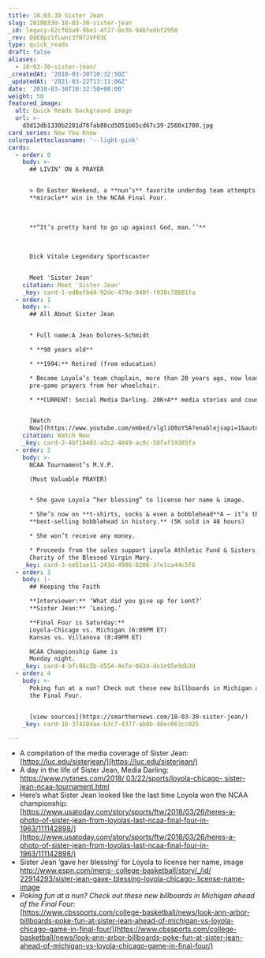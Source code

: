 ```yaml
---
title: 18.03.30 Sister Jean
slug: 20180330-18-03-30-sister-jean
_id: legacy-62cf65a9-9be1-4f27-8e36-946fe0bf2950
_rev: O8E8pz1fLwnc3fN7JVF03C
type: quick_reads
draft: false
aliases:
  - 18-03-30-sister-jean/
_createdAt: '2018-03-30T10:32:50Z'
_updatedAt: '2021-03-22T13:11:06Z'
date: '2018-03-30T10:32:50+00:00'
weight: 50
featured_image:
  alt: Quick Reads background image
  url: >-
    d3d13db1330b2281d76fab80cd5051b65cd67c39-2560x1700.jpg
card_series: Now You Know
colorpaletteclassname: '--light-pink'
cards:
  - order: 0
    body: >-
      ## LIVIN’ ON A PRAYER


      > On Easter Weekend, a **nun’s** favorite underdog team attempts a
      **miracle** win in the NCAA Final Four.  
        
        
        
      **“It’s pretty hard to go up against God, man.’’**  
        
        
        
      Dick Vitale Legendary Sportscaster


      Meet 'Sister Jean'
    citation: Meet 'Sister Jean'
    _key: card-1-ed8efbd4-92dc-479e-940f-f038c78601fa
  - order: 1
    body: >-
      ## All About Sister Jean


      * Full name:A Jean Dolores-Schmidt

      * **98 years old**

      * **1994:** Retired (from education)

      * Became Loyola’s team chaplain, more than 20 years ago, now leading
      pre-game prayers from her wheelchair.

      * **CURRENT: Social Media Darling. 20K+A** media stories and counting.


      [Watch
      Now](https://www.youtube.com/embed/vlgliO8oYSA?enablejsapi=1&autoplay=1&rel=0)
    citation: Watch Now
    _key: card-2-4bf18403-a3c2-4849-ac0c-58faf19385fa
  - order: 2
    body: >-
      NCAA Tournament’s M.V.P.  

      (Most Valuable PRAYER)


      * She gave Loyola “her blessing” to license her name & image.

      * She’s now on **t-shirts, socks & even a bobblehead**A — it’s the
      **best-selling bobblehead in history.** (5K sold in 48 hours)

      * She won’t receive any money.

      * Proceeds from the sales support Loyola Athletic Fund & Sisters of
      Charity of the Blessed Virgin Mary.
    _key: card-3-ee51ae11-243d-4906-8206-3fe1ca44c5f6
  - order: 3
    body: |-
      ## Keeping the Faith

      **Interviewer:** ‘What did you give up for Lent?’  
      **Sister Jean:** ‘Losing.’

      **Final Four is Saturday:**  
      Loyola-Chicago vs. Michigan (6:09PM ET)  
      Kansas vs. Villanova (8:49PM ET)

      NCAA Championship Game is  
      Monday night.
    _key: card-4-bfc88c5b-d554-4e7a-863d-de1e95e9db3d
  - order: 4
    body: >-
      Poking fun at a nun? Check out these new billboards in Michigan ahead of
      the Final Four.


      [view sources](https://smarthernews.com/18-03-30-sister-jean/)
    _key: card-10-374204ae-b3c7-4377-ab0b-d8ec063cc025

---
```

* A compilation of the media coverage of Sister Jean: [https://luc.edu/sisterjean/](https://luc.edu/sisterjean/)
* A day in the life of Sister Jean, Media Darling: [https://www.nytimes.com/2018/ 03/22/sports/loyola-chicago- sister-jean-ncaa-tournament.html](https://www.nytimes.com/2018/)
* Here’s what Sister Jean looked like the last time Loyola won the NCAA championship: [https://www.usatoday.com/story/sports/ftw/2018/03/26/heres-a-photo-of-sister-jean-from-loyolas-last-ncaa-final-four-in-1963/111142898/](https://www.usatoday.com/story/sports/ftw/2018/03/26/heres-a-photo-of-sister-jean-from-loyolas-last-ncaa-final-four-in-1963/111142898/)
* Sister Jean ‘gave her blessing’ for Loyola to license her name, image [http://www.espn.com/mens- college-basketball/story/_/id/ 22914293/sister-jean-gave- blessing-loyola-chicago- license-name-image](http://www.espn.com/mens-)
* _Poking fun at a nun? Check out these new billboards in Michigan ahead of the Final Four:_  
[https://www.cbssports.com/college-basketball/news/look-ann-arbor-billboards-poke-fun-at-sister-jean-ahead-of-michigan-vs-loyola-chicago-game-in-final-four/](https://www.cbssports.com/college-basketball/news/look-ann-arbor-billboards-poke-fun-at-sister-jean-ahead-of-michigan-vs-loyola-chicago-game-in-final-four/)